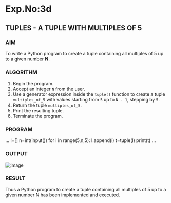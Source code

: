 # Exp.No:3d  
## TUPLES - A TUPLE WITH MULTIPLES OF 5

### AIM  
To write a Python program to create a tuple containing all multiples of 5 up to a given number **N**.


### ALGORITHM

1. Begin the program.  
2. Accept an integer `N` from the user.  
3. Use a generator expression inside the `tuple()` function to create a tuple `multiples_of_5` with values starting from `5` up to `N - 1`, stepping by `5`.  
4. Return the tuple `multiples_of_5`.  
5. Print the resulting tuple.  
6. Terminate the program.

### PROGRAM
...
l=[]
n=int(input())
for i in range(5,n,5):
    l.append(i)
t=tuple(l)
print(t)
...
### OUTPUT
![image](https://github.com/user-attachments/assets/10634756-aaa2-491b-b49a-a433a9984dc4)

### RESULT
Thus a Python program to create a tuple containing all multiples of 5 up to a given number N has been implemented and executed.
